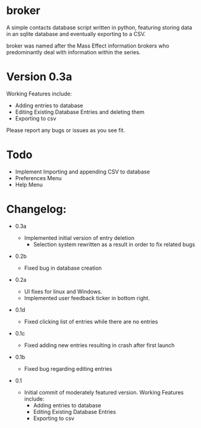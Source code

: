 # broker

A simple contacts database script written in python, featuring storing data in an sqlite database and eventually exporting to a CSV.

broker was named after the Mass Effect information brokers who predominantly deal with information within the series.

# Version 0.3a

Working Features include:
- Adding entries to database
- Editing Existing Database Entries and deleting them
- Exporting to csv

Please report any bugs or issues as you see fit.

# Todo

- Implement Importing and appending CSV to database
- Preferences Menu
- Help Menu

# Changelog:
- 0.3a
  - Implemented initial version of entry deletion
    - Selection system rewritten as a result in order to fix related bugs

- 0.2b
  - Fixed bug in database creation

- 0.2a
  - UI fixes for linux and Windows.
  - Implemented user feedback ticker in bottom right.

- 0.1d
  - Fixed clicking list of entries while there are no entries

- 0.1c
  - Fixed adding new entries resulting in crash after first launch

- 0.1b
  - Fixed bug regarding editing entries

- 0.1
  - Initial commit of moderately featured version. Working Features include:
    - Adding entries to database
    - Editing Existing Database Entries
    - Exporting to csv
